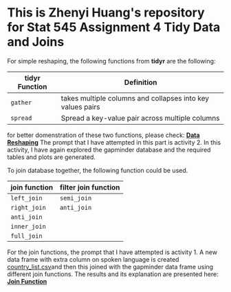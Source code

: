 This is Zhenyi Huang's repository for Stat 545 Assignment 4 Tidy Data and Joins
===

For simple reshaping, the following functions from **tidyr** are the following:

tidyr Function | Definition
----------------|------------------
   `gather`      | takes multiple columns and collapses into key values pairs
   `spread`       |  Spread a key-value pair across multiple columns

for better domenstration of these two functions, please check:
[**Data Reshaping**](https://github.com/STAT545-UBC-students/hw04-janehuang1647/blob/master/assignment_4.md#exploring-gather-and-spread-for-data-reshaping) 
The prompt that I have attempted in this part is activity 2. In this activity, I have again explored the gapminder database and the required tables and plots are generated.

To join database together, the following function could be used.

join function  | filter join function
---------------|----------------------
 `left_join`  |     `semi_join`
 `right_join`  |   `anti_join`
 `anti_join`  |
   `inner_join`  |
   `full_join`|
   
For the join functions, the prompt that I have attempted is activity 1. A new data frame with extra column on spoken language is created [country_list.csv](https://github.com/STAT545-UBC-students/hw04-janehuang1647/blob/master/country_list.csv)and then this joined with the gapminder data frame using different join functions. The results and its explanation are presented here: [**Join Function**](https://github.com/STAT545-UBC-students/hw04-janehuang1647/blob/master/assignment_4.md#join-prompts-join-merge-look-up) 

